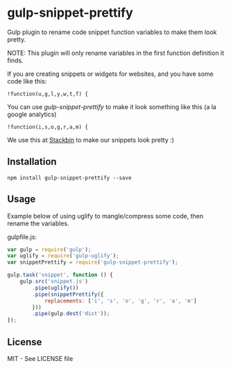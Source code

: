 # gulp-snippet-prettify

Gulp plugin to rename code snippet function variables to make them look pretty.

NOTE: This plugin will only rename variables in the first function definition it finds.

If you are creating snippets or widgets for websites, and you have some code like this:

```
!function(u,g,l,y,w,t,f) {
```

You can use *gulp-snippet-prettify* to make it look something like this (a la google analytics)

```
!function(i,s,o,g,r,a,m) {
```

We use this at [Stackbin](https://stkbn.com) to make our snippets look pretty :)

## Installation

```
npm install gulp-snippet-prettify --save
```

## Usage

Example below of using uglify to mangle/compress some code, then rename the variables.

gulpfile.js:

```javascript
var gulp = require('gulp');
var uglify = require('gulp-uglify');
var snippetPrettify = require('gulp-snippet-prettify');

gulp.task('snippet', function () {
    gulp.src('snippet.js')
        .pipe(uglify())
        .pipe(snippetPrettify({
            replacements: ['i', 's', 'o', 'g', 'r', 'a', 'm']
        }))
        .pipe(gulp.dest('dist'));
});
```

## License

MIT - See LICENSE file
